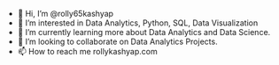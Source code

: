 - 👋 Hi, I’m @rolly65kashyap
- 👀 I’m interested in Data Analytics, Python, SQL, Data Visualization
- 🌱 I’m currently learning more about Data Analytics and Data Science.
- 💞️ I’m looking to collaborate on Data Analytics Projects.
- 📫 How to reach me rollykashyap.com

<!---
rolly65kashyap/rolly65kashyap is a ✨ special ✨ repository because its `README.md` (this file) appears on your GitHub profile.
You can click the Preview link to take a look at your changes.
--->
